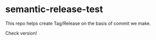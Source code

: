 # semantic-release-test
This repo helps create Tag/Release on the basis of commit we make.

Check version!